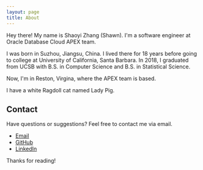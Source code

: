```yaml
---
layout: page
title: About
---
```


 Hey there! My name is Shaoyi Zhang (Shawn). I'm a software engineer at Oracle Database Cloud APEX team.

 I was born in Suzhou, Jiangsu, China. I lived there for 18 years before going to college at University of California, Santa Barbara. In 2018, I graduated from UCSB with B.S. in Computer Science and B.S. in Statistical Science.

 Now, I'm in Reston, Virgina, where the APEX team is based.

 I have a white Ragdoll cat named Lady Pig.

## Contact
Have questions or suggestions? Feel free to contact me via email.

* [Email](mailto:zhangshaoyi1995@gmail.com)
* [GitHub](https://github.com/ShaoyiZhang)
* [LinkedIn](https://www.linkedin.com/in/shaoyizhang/)

Thanks for reading!
